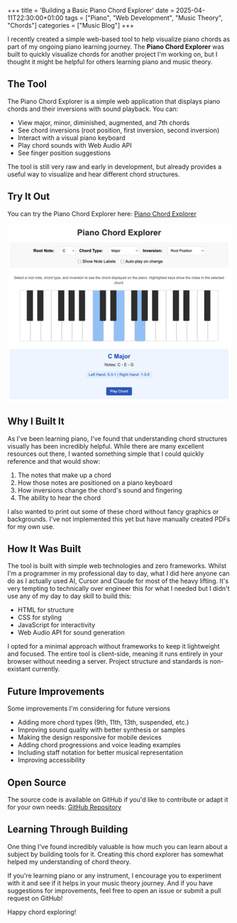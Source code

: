 +++
title = 'Building a Basic Piano Chord Explorer'
date = 2025-04-11T22:30:00+01:00
tags = ["Piano", "Web Development", "Music Theory", "Chords"]
categories = ["Music Blog"]
+++

I recently created a simple web-based tool to help visualize piano chords as part of my ongoing piano learning journey. The **Piano Chord Explorer** was built to quickly visualize chords for another project I'm working on, but I thought it might be helpful for others learning piano and music theory.

## The Tool

The Piano Chord Explorer is a simple web application that displays piano chords and their inversions with sound playback. You can:

- View major, minor, diminished, augmented, and 7th chords
- See chord inversions (root position, first inversion, second inversion)
- Interact with a visual piano keyboard
- Play chord sounds with Web Audio API
- See finger position suggestions

The tool is still very raw and early in development, but already provides a useful way to visualize and hear different chord structures.

## Try It Out

You can try the Piano Chord Explorer here:
[Piano Chord Explorer](https://davehogan.co.uk/PianoChordExplorer/)

![Piano Chord Explorer Screenshot](https://github.com/DaveHogan/PianoChordExplorer/raw/main/Screenshot.png)

## Why I Built It

As I've been learning piano, I've found that understanding chord structures visually has been incredibly helpful. While there are many excellent resources out there, I wanted something simple that I could quickly reference and that would show:

1. The notes that make up a chord
2. How those notes are positioned on a piano keyboard
3. How inversions change the chord's sound and fingering
4. The ability to hear the chord

I also wanted to print out some of these chord without fancy graphics or backgrounds. I've not implemented this yet but have manually created PDFs for my own use.

## How It Was Built

The tool is built with simple web technologies and zero frameworks. Whilst I'm a programmer in my professional day to day, what I did here anyone can do as I actually used AI, Cursor and Claude for most of the heavy lifting. It's very tempting to technically over engineer this for what I needed but I didn't use any of my day to day skill to build this:
- HTML for structure
- CSS for styling
- JavaScript for interactivity
- Web Audio API for sound generation

I opted for a minimal approach without frameworks to keep it lightweight and focused. The entire tool is client-side, meaning it runs entirely in your browser without needing a server. Project structure and standards is non-existant currently.

## Future Improvements

Some improvements I'm considering for future versions

- Adding more chord types (9th, 11th, 13th, suspended, etc.)
- Improving sound quality with better synthesis or samples
- Making the design responsive for mobile devices
- Adding chord progressions and voice leading examples
- Including staff notation for better musical representation
- Improving accessibility

## Open Source

The source code is available on GitHub if you'd like to contribute or adapt it for your own needs:
[GitHub Repository](https://github.com/DaveHogan/PianoChordExplorer)

## Learning Through Building

One thing I've found incredibly valuable is how much you can learn about a subject by building tools for it. Creating this chord explorer has somewhat helped my understanding of chord theory.

If you're learning piano or any instrument, I encourage you to experiment with it and see if it helps in your music theory journey. And if you have suggestions for improvements, feel free to open an issue or submit a pull request on GitHub!

Happy chord exploring! 